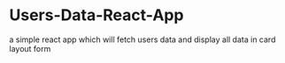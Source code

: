 # Users-Data-React-App
a simple react app which will fetch users data and display all data in card layout form
